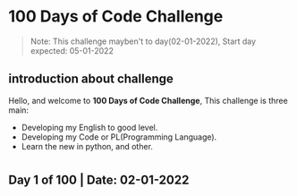 # 100 Days of Code Challenge

> Note: This challenge mayben't to day(02-01-2022), Start day expected: 05-01-2022


## introduction about challenge

Hello, and welcome to **100 Days of Code Challenge**, This challenge is three main:

* Developing my English to good level.
* Developing my Code or PL(Programming Language).
* Learn the new in python, and other.


#

## Day 1 of 100 | **Date: 02-01-2022**


# 

